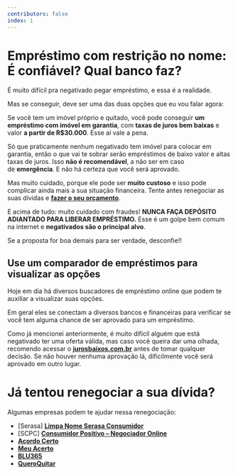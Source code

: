 ```yaml
---
contributors: false
index: 1
---
```

# Empréstimo com restrição no nome: É confiável? Qual banco faz?

É muito difícil pra negativado pegar empréstimo, e essa é a realidade.

Mas se conseguir, deve ser uma das duas opções que eu vou falar agora:

Se você tem um imóvel próprio e quitado, você pode conseguir **um empréstimo com imóvel em garantia**, com **taxas de juros bem baixas** e valor **a partir de R$30.000**. Esse aí vale a pena.

Só que praticamente nenhum negativado tem imóvel para colocar em garantia, então o que vai te sobrar serão empréstimos de baixo valor e altas taxas de juros. Isso **não é recomendável**, a não ser em caso de **emergência**. E não há certeza que você será aprovado.

Mas muito cuidado, porque ele pode ser **muito custoso** e isso pode complicar ainda mais a sua situação financeira. Tente antes renegociar as suas dívidas e **[fazer o seu orçamento](https://guiafp.com.br/guia/orcamento/)**.

E acima de tudo: muito cuidado com fraudes! **NUNCA FAÇA DEPÓSITO ADIANTADO PARA LIBERAR EMPRÉSTIMO.** Esse é um golpe bem comum na internet e **negativados são o principal alvo**. 

Se a proposta for boa demais para ser verdade, desconfie!!

## Use um comparador de empréstimos para visualizar as opções

Hoje em dia há diversos buscadores de empréstimo online que podem te auxiliar a visualizar suas opções.

Em geral eles se conectam a diversos bancos e financeiras para verificar se você tem alguma chance de ser aprovado para um empréstimo. 

Como já mencionei anteriormente, é muito difícil alguém que está negativado ter uma oferta válida, mas  caso você queira dar uma olhada, recomendo acessar o **[jurosbaixos.com.br](https://jurosbaixos.com.br/)** antes de tomar qualquer decisão. Se não houver nenhuma aprovação lá, dificilmente você será aprovado em outro lugar.

# Já tentou renegociar a sua dívida?

Algumas empresas podem te ajudar nessa renegociação:

- [Serasa] **[Limpa Nome Serasa Consumidor](https://www.serasaconsumidor.com.br/limpa-nome-online/)**
- [SCPC] **[Consumidor Positivo – Negociador Online](https://www.consumidorpositivo.com.br/consulta-cpf-gratis/)**
- [**Acordo Certo**](https://www.acordocerto.com.br/)
- [**Meu Acerto**](https://meuacerto.com.br/)
- [**BLU365**](https://blu365.com.br/)
- [**QueroQuitar**](https://www.queroquitar.com.br/)